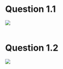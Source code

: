 
<h1>Question 1.1</h1>
<img src="https://user-images.githubusercontent.com/12531340/159951629-168bde70-c1b4-4bdd-a0f7-2ea4249a0d8a.png">

<br />
<br />

<h1>Question 1.2</h1>
<img src="https://user-images.githubusercontent.com/12531340/159951682-625552cd-17cb-4072-abeb-67238d6a725e.png">
